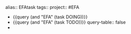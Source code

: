 alias:: EFAtask
tags::
project:: #EFA

- {{query (and "EFA" (task DOING))}}
- {{query (and "EFA" (task TODO))}}
  query-table:: false
-